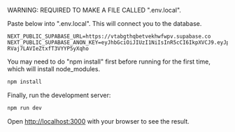 WARNING: REQUIRED TO MAKE A FILE CALLED ".env.local".

Paste below into ".env.local". This will connect you to the database.

```
NEXT_PUBLIC_SUPABASE_URL=https://vtabgthqbetvekhwfwpv.supabase.co
NEXT_PUBLIC_SUPABASE_ANON_KEY=eyJhbGciOiJIUzI1NiIsInR5cCI6IkpXVCJ9.eyJpc3MiOiJzdXBhYmFzZSIsInJlZiI6InZ0YWJndGhxYmV0dmVraHdmd3B2Iiwicm9sZSI6ImFub24iLCJpYXQiOjE3NDgyNzE5NzUsImV4cCI6MjA2Mzg0Nzk3NX0.SxtH5d2p33tlxDrS-RVaj7LAVIeZtxfT3VYYP5yXqho
```

You may need to do "npm install" first before running for the first time, which will install node_modules.
```bash
npm install
```

Finally, run the development server:

```bash
npm run dev
```

Open [http://localhost:3000](http://localhost:3000) with your browser to see the result.
